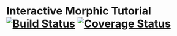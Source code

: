 # Interactive Morphic Tutorial [![Build Status](https://travis-ci.org/hpi-swa-teaching/SWT18-Project-06.svg?branch=master)](https://travis-ci.org/hpi-swa-teaching/SWT18-Project-06) [![Coverage Status](https://coveralls.io/repos/github/hpi-swa-teaching/SWT18-Project-06/badge.svg?branch=master)](https://coveralls.io/github/hpi-swa-teaching/SWT18-Project-06?branch=master)
